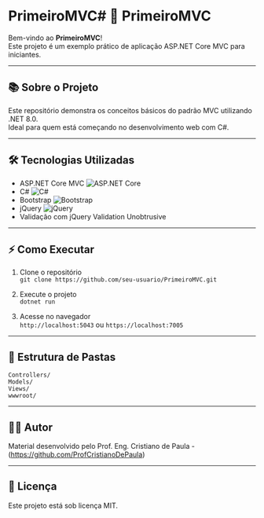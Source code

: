 # PrimeiroMVC# 🚀 PrimeiroMVC

Bem-vindo ao **PrimeiroMVC**!  
Este projeto é um exemplo prático de aplicação ASP.NET Core MVC para iniciantes.

---

## 📚 Sobre o Projeto

Este repositório demonstra os conceitos básicos do padrão MVC utilizando .NET 8.0.  
Ideal para quem está começando no desenvolvimento web com C#.

---

## 🛠️ Tecnologias Utilizadas

- ASP.NET Core MVC ![ASP.NET Core](https://img.shields.io/badge/ASP.NET_Core-8.0-blue)
- C# ![C#](https://img.shields.io/badge/C%23-8.0-blue)
- Bootstrap ![Bootstrap](https://img.shields.io/badge/Bootstrap-5.0-purple)
- jQuery ![jQuery](https://img.shields.io/badge/jQuery-3.6.0-blue)
- Validação com jQuery Validation Unobtrusive

---

## ⚡ Como Executar

1. Clone o repositório  
   `git clone https://github.com/seu-usuario/PrimeiroMVC.git`

2. Execute o projeto  
   `dotnet run`

3. Acesse no navegador  
   `http://localhost:5043` ou `https://localhost:7005`

---

## 📂 Estrutura de Pastas

```
Controllers/
Models/
Views/
wwwroot/
```

---

## 👨‍💻 Autor

Material desenvolvido pelo Prof. Eng. Cristiano de Paula - (https://github.com/ProfCristianoDePaula)

---

## 📄 Licença

Este projeto está sob licença MIT.
